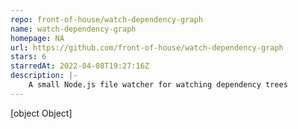 ```yaml
---
repo: front-of-house/watch-dependency-graph
name: watch-dependency-graph
homepage: NA
url: https://github.com/front-of-house/watch-dependency-graph
stars: 6
starredAt: 2022-04-08T19:27:16Z
description: |-
    A small Node.js file watcher for watching dependency trees
---
```


[object Object]
